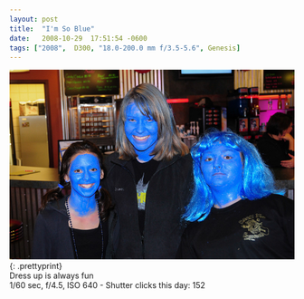 ```yaml
---
layout: post
title:  "I'm So Blue"
date:   2008-10-29  17:51:54 -0600
tags: ["2008",  D300, "18.0-200.0 mm f/3.5-5.6", Genesis]
---
```

![:title](/images/2008/2008_1029_DSC_0253.jpg)
{: .prettyprint}  
Dress up is always fun  
1/60 sec, f/4.5, ISO 640 - Shutter clicks this day: 152